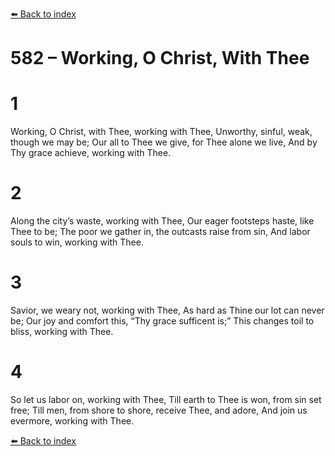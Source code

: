 [⬅️ Back to index](../README.md)

# 582 – Working, O Christ, With Thee


# 1
Working, O Christ, with Thee, working with Thee,
Unworthy, sinful, weak, though we may be;
Our all to Thee we give, for Thee alone we live,
And by Thy grace achieve, working with Thee.

# 2
Along the city’s waste, working with Thee,
Our eager footsteps haste, like Thee to be;
The poor we gather in, the outcasts raise from sin,
And labor souls to win, working with Thee.

# 3
Savior, we weary not, working with Thee,
As hard as Thine our lot can never be;
Our joy and comfort this, “Thy grace sufficent is;”
This changes toil to bliss, working with Thee.

# 4
So let us labor on, working with Thee,
Till earth to Thee is won, from sin set free;
Till men, from shore to shore, receive Thee, and adore,
And join us evermore, working with Thee.

[⬅️ Back to index](../README.md)
